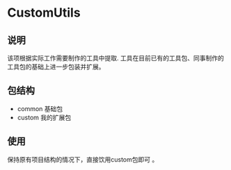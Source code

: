 # CustomUtils
## 说明
该项根据实际工作需要制作的工具中提取.
工具在目前已有的工具包、同事制作的工具包的基础上进一步包装并扩展。

## 包结构
* common
基础包
* custom
我的扩展包

## 使用
保持原有项目结构的情况下，直接饮用custom包即可 。




